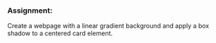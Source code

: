 ### Assignment:
Create a webpage with a linear gradient background and apply a box shadow to a centered card element.
